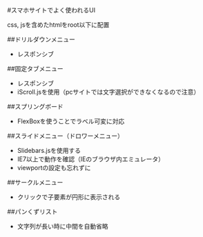 #スマホサイトでよく使われるUI

css, jsを含めたhtmlをroot以下に配置

##ドリルダウンメニュー
* レスポンシブ

##固定タブメニュー
* レスポンシブ
* iScroll.jsを使用（pcサイトでは文字選択ができなくなるので注意）

##スプリングボード
* FlexBoxを使うことでラベル可変に対応

##スライドメニュー（ドロワーメニュー）
* Slidebars.jsを使用する
* IE7以上で動作を確認（IEのブラウザ内エミュレータ）
* viewportの設定も忘れずに

##サークルメニュー
* クリックで子要素が円形に表示される

##パンくずリスト
* 文字列が長い時に中間を自動省略












